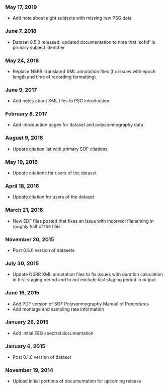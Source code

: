 ### May 17, 2019

- Add note about eight subjects with missing raw PSG data

### June 7, 2018

- Dataset 0.5.0 released, updated documentation to note that 'sofid' is primary subject identifier

### May 24, 2018

- Replace NSRR-translated XML annotation files (fix issues with epoch length and time of recording formatting)

### June 9, 2017

- Add notes about XML files to PSG introduction

### February 8, 2017

- Add introduction pages for dataset and polysomnography data

### August 9, 2016

- Update citation list with primary SOF citations

### May 19, 2016

- Update citations for users of the dataset

### April 18, 2016

- Update citation for users of the dataset

### March 21, 2016

- New EDF files posted that fixes an issue with incorrect filenaming in roughly half of the files

### November 20, 2015

- Post 0.3.0 version of datasets

### July 30, 2015

- Update NSRR XML annotation files to fix issues with duration calculation in first staging period and to not exclude last staging period in output

### June 16, 2015

- Add PDF version of SOF Polysomnography Manual of Procedures
- Add montage and sampling rate information

### January 26, 2015

- Add initial EEG spectral documentation

### January 6, 2015

- Post 0.1.0 version of dataset

### November 19, 2014

- Upload initial portions of documentation for upcoming release
